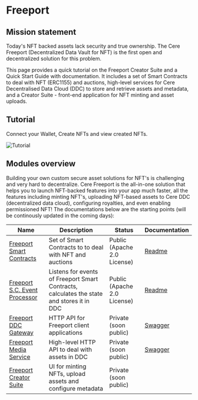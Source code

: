 # Freeport

## Mission statement

Today's NFT backed assets lack security and true ownership. The Cere Freeport (Decentralized Data Vault for NFT) is the first open and decentralized solution for this problem. 

This page provides a quick tutorial on the Freeport Creator Suite and a Quick Start Guide with documentation. It includes a set of Smart Contracts to deal with NFT (ERC1155) and auctions,
high-level services for Cere Decentralised Data Cloud (DDC) to store and retrieve assets and metadata, and a Creator Suite - front-end
application for NFT minting and asset uploads. 

## Tutorial

Connect your Wallet, Create NFTs and view created NFTs.

![Tutorial](https://user-images.githubusercontent.com/5919565/138561407-f5488c7b-e678-4292-8189-c7ab926d5734.gif)

## Modules overview

Building your own custom secure asset solutions for NFT's is challenging and very hard to decentralize. Cere Freeport is the all-in-one solution that helps you to launch NFT-backed features into your app much faster, all the features including minting NFT's, uploading NFT-based assets to Cere DDC (decentralized data cloud), configuring royalties, and even enabling permissioned NFT! The documentations below are the starting points (will be continously updated in the coming days):

|Name|Description|Status|Documentation|
|---|---|---|---|
|[Freeport Smart Contracts](https://github.com/Cerebellum-Network/Freeport-Smart-Contracts)|Set of Smart Contracts to to deal with NFT and auctions|Public (Apache 2.0 License)|[Readme](https://github.com/Cerebellum-Network/Freeport-Smart-Contracts/blob/master/README.md)|
|[Freeport S.C. Event Processor](https://github.com/Cerebellum-Network/Freeport-S.C.-Event-Processor)|Listens for events of Freeport Smart Contracts, calculates the state and stores it in DDC|Public (Apache 2.0 License)|[Readme](https://github.com/Cerebellum-Network/Freeport-S.C.-Event-Processor/blob/dev/README.md)|
|[Freeport DDC Gateway](https://github.com/Cerebellum-Network/Freeport-DDC-Gateway)|HTTP API for Freeport client applications|Private (soon public)|[Swagger](https://api.freeport.dev.cere.network/q/swagger-ui/)|
|[Freeport Media Service](https://github.com/Cerebellum-Network/Freeport-Media-Service)|High-level HTTP API to deal with assets in DDC|Private (soon public)|[Swagger](https://media.ddc.dev.cere.network/q/swagger-ui/)|
|[Freeport Creator Suite](https://github.com/Cerebellum-Network/Freeport-Creator-Suite)|UI for minting NFTs, upload assets and configure metadata|Private (soon public)||
